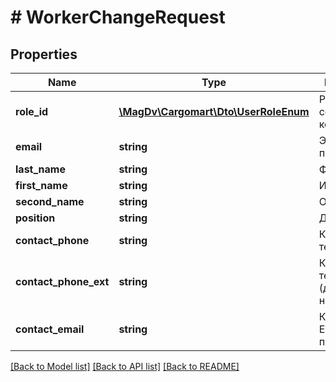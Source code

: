 # # WorkerChangeRequest

## Properties

Name | Type | Description | Notes
------------ | ------------- | ------------- | -------------
**role_id** | [**\MagDv\Cargomart\Dto\UserRoleEnum**](UserRoleEnum.md) | Роль сотрудника в компании |
**email** | **string** | Электронная почта | [optional]
**last_name** | **string** | Фамилия | [optional]
**first_name** | **string** | Имя | [optional]
**second_name** | **string** | Отчество | [optional]
**position** | **string** | Должность | [optional]
**contact_phone** | **string** | Контактный телефон | [optional]
**contact_phone_ext** | **string** | Контактный телефон (добавочный номер) | [optional]
**contact_email** | **string** | Контактный Email пользователя | [optional]

[[Back to Model list]](../../README.md#models) [[Back to API list]](../../README.md#endpoints) [[Back to README]](../../README.md)
